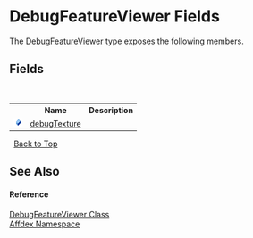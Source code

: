 # DebugFeatureViewer Fields
 

The <a href="e94caec4-2b0e-69de-28e2-47a2cc22837e">DebugFeatureViewer</a> type exposes the following members.


## Fields
&nbsp;<table><tr><th></th><th>Name</th><th>Description</th></tr><tr><td>![Public field](media/pubfield.gif "Public field")</td><td><a href="ea197e0b-4f58-f519-6f1f-6eb52e96e023">debugTexture</a></td><td /></tr></table>&nbsp;
<a href="#debugfeatureviewer-fields">Back to Top</a>

## See Also


#### Reference
<a href="e94caec4-2b0e-69de-28e2-47a2cc22837e">DebugFeatureViewer Class</a><br /><a href="b8038333-b12e-8ea1-a2ce-74c8d611fa89">Affdex Namespace</a><br />